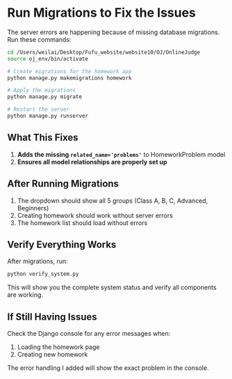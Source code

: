 # Run Migrations to Fix the Issues

The server errors are happening because of missing database migrations. Run these commands:

```bash
cd /Users/weilai/Desktop/Fufu_website/website10/OJ/OnlineJudge
source oj_env/bin/activate

# Create migrations for the homework app
python manage.py makemigrations homework

# Apply the migrations
python manage.py migrate

# Restart the server
python manage.py runserver
```

## What This Fixes

1. **Adds the missing `related_name='problems'`** to HomeworkProblem model
2. **Ensures all model relationships are properly set up**

## After Running Migrations

1. The dropdown should show all 5 groups (Class A, B, C, Advanced, Beginners)
2. Creating homework should work without server errors
3. The homework list should load without errors

## Verify Everything Works

After migrations, run:
```bash
python verify_system.py
```

This will show you the complete system status and verify all components are working.

## If Still Having Issues

Check the Django console for any error messages when:
1. Loading the homework page
2. Creating new homework

The error handling I added will show the exact problem in the console.